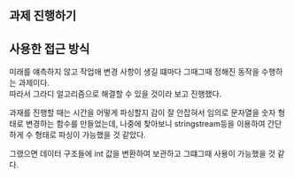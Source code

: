## 과제 진행하기  
  
## 사용한 접근 방식  
미래를 얘측하지 않고 작업애 변경 사항이 생길 떄마다 그때그때 정해진 동작을 수행하는 과제이다.  
따라서 그라디 얼고리즘으로 해결할 수 있을 것이라 보고 진행했다.  
  
과재를 진행할 때는 시간을 어떻게 파싱할지 감이 잘 안잡혀서 임의로 문자열을 숫자 형태로 변경하는 함수를 만들었는데, 나중에 찾아보니 stringstream등을 이용하여 간단하게 수 형태로 파싱이 가능했을 것 같았다.  

그랬으면 데이터 구조들에 int 값을 변환하여 보관하고 그떄그때 사용이 가능했을 것 같다.  
